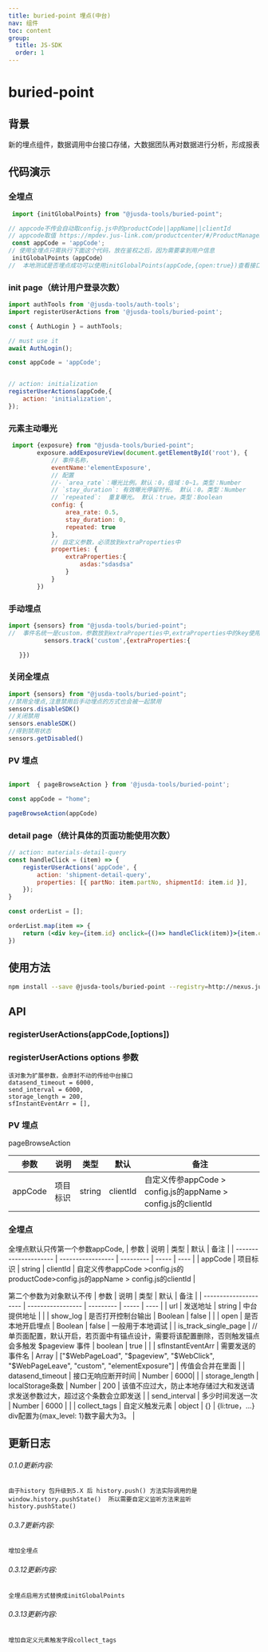 ```yaml
---
title: buried-point 埋点(中台)
nav: 组件
toc: content
group: 
  title: JS-SDK
  order: 1
---
```


# buried-point

## 背景

新的埋点组件，数据调用中台接口存储，大数据团队再对数据进行分析，形成报表

## 代码演示
### 全埋点
```jsx | pure
 import {initGlobalPoints} from "@jusda-tools/buried-point";

// appcode不传会自动取config.js中的productCode||appName||clientId
// appcode取值 https://mpdev.jus-link.com/productcenter/#/ProductManagement/ProductCenter?id=20210113142101 
 const appCode = 'appCode';
// 使用全埋点只需执行下面这个代码，放在鉴权之后，因为需要拿到用户信息
 initGlobalPoints（appCode）
//  本地测试是否埋点成功可以使用initGlobalPoints(appCode,{open:true})查看接口buried-point-logs是否发送

 ```
### init page（统计用户登录次数）

```jsx | pure
import authTools from '@jusda-tools/auth-tools';
import registerUserActions from '@jusda-tools/buried-point';

const { AuthLogin } = authTools;

// must use it
await AuthLogin();

const appCode = 'appCode';


// action: initialization
registerUserActions(appCode,{
    action: 'initialization',
});

```
### 元素主动曝光
```jsx | pure
 import {exposure} from "@jusda-tools/buried-point";
        exposure.addExposureView(document.getElementById('root'), {
            // 事件名称，
            eventName:'elementExposure',
            // 配置
            //- `area_rate`：曝光比例。默认：0，值域：0~1。类型：Number
            // `stay_duration`: 有效曝光停留时长。 默认：0。类型：Number
            // `repeated`:  重复曝光。 默认：true。类型：Boolean
            config: {
                area_rate: 0.5,
                stay_duration: 0,
                repeated: true
            },
            // 自定义参数，必须放到extraProperties中
            properties: {
                extraProperties:{
                    asdas:"sdasdsa"
                }
            }
        })
 ```
 ### 手动埋点
 ```jsx | pure
 import {sensors} from "@jusda-tools/buried-point";
//  事件名统一是custom，参数放到extraProperties中,extraProperties中的key使用驼峰命名
           sensors.track('custom',{extraProperties:{

    }})
 ```
 ### 关闭全埋点
  ```jsx | pure
 import {sensors} from "@jusda-tools/buried-point";
 //禁用全埋点,注意禁用后手动埋点的方式也会被一起禁用
sensors.disableSDK()
 //关闭禁用
sensors.enableSDK()
 //得到禁用状态
sensors.getDisabled()
 ```
### PV 埋点 

```jsx | pure

import  { pageBrowseAction } from '@jusda-tools/buried-point';

const appCode = "home";

pageBrowseAction(appCode)

```

### detail page（统计具体的页面功能使用次数）

```jsx | pure
// action: materials-detail-query
const handleClick = (item) => {
    registerUserActions('appCode', {
        action: 'shipment-detail-query',
        properties: [{ partNo: item.partNo, shipmentId: item.id }],
    });
}

const orderList = [];

orderList.map(item => {
    return (<div key={item.id} onclick={()=> handleClick(item)}>{item.order}</div>)
})

```

## 使用方法

```bash
npm install --save @jusda-tools/buried-point --registry=http://nexus.jusda.int/verdaccio/
```

## API

### registerUserActions(appCode,[options])

### registerUserActions options 参数
    该对象为扩展参数，会原封不动的传给中台接口
    datasend_timeout = 6000,
    send_interval = 6000,
    storage_length = 200,
    sfInstantEventArr = [],
### PV 埋点 
pageBrowseAction

| 参数                  | 说明              | 类型       | 默认   | 备注 |
| --------------------- | ----------------- | --------- | -----  | ---- |
| appCode               | 项目标识              | string  |   clientId | 自定义传参appCode > config.js的appName > config.js的clientId   |

### 全埋点 
全埋点默认只传第一个参数appCode,
| 参数                  | 说明              | 类型       | 默认   | 备注 |
| --------------------- | ----------------- | --------- | -----  | ---- |
| appCode               | 项目标识              | string  |   clientId | 自定义传参appCode >config.js的productCode>config.js的appName > config.js的clientId      |

第二个参数为对象默认不传
| 参数                  | 说明              | 类型       | 默认   | 备注 |
| --------------------- | ----------------- | --------- | -----  | ---- |
| url               | 发送地址             | string  |   中台提供地址 |      |
| show_log              | 是否打开控制台输出             | Boolean  |   false |      |
| open               | 是否本地开启埋点           | Boolean  |   false |   一般用于本地调试   |
| is_track_single_page              | // 单页面配置，默认开启，若页面中有锚点设计，需要将该配置删除，否则触发锚点会多触发 $pageview 事件            | boolean  |   true |      |
| sfInstantEventArr       | 需要发送的事件名            | Array  |   ["$WebPageLoad", "$pageview", "$WebClick", "$WebPageLeave", "custom", "elementExposure"] |  传值会合并在里面    |
| datasend_timeout              | 接口无响应断开时间  | Number  |   6000|      |
| storage_length             |    localStorage条数       | Number  |   200 |   该值不应过大，防止本地存储过大和发送请求发送参数过大，超过这个条数会立即发送  |
| send_interval            | 多少时间发送一次              | Number  |   6000 |     |
| collect_tags           | 自定义触发元素             | object  |   {} |   {li:true，...} div配置为{max_level: 1}数字最大为3。  |
## 更新日志
###### 0.1.0更新内容:
```base
由于history 包升级到5.X 后 history.push() 方法实际调用的是 window.history.pushState()  所以需要自定义监听方法来监听 history.pushState() 
```
###### 0.3.7更新内容:
```base
增加全埋点 
```
###### 0.3.12更新内容:
```base
全埋点启用方式替换成initGlobalPoints
```
###### 0.3.13更新内容:
```base
增加自定义元素触发字段collect_tags
```